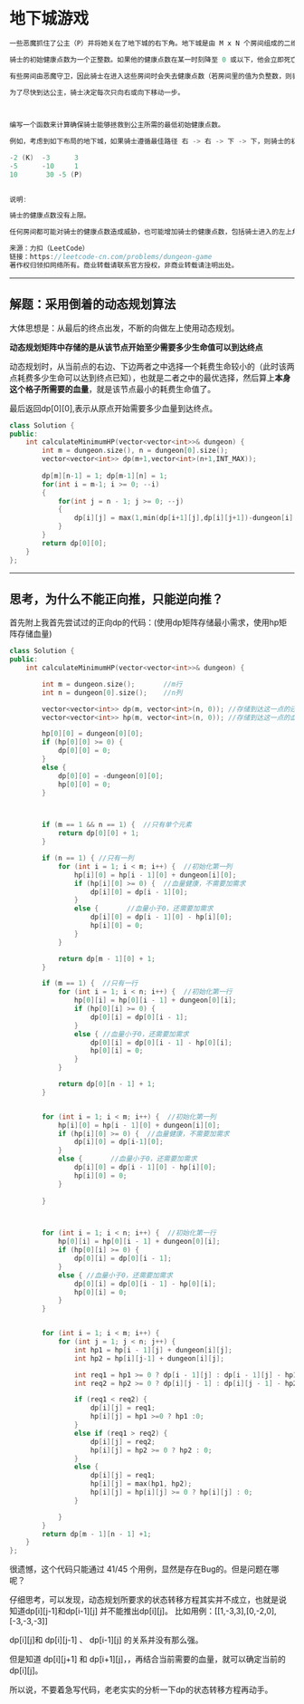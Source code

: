 # 地下城游戏

```c++
一些恶魔抓住了公主（P）并将她关在了地下城的右下角。地下城是由 M x N 个房间组成的二维网格。我们英勇的骑士（K）最初被安置在左上角的房间里，他必须穿过地下城并通过对抗恶魔来拯救公主。

骑士的初始健康点数为一个正整数。如果他的健康点数在某一时刻降至 0 或以下，他会立即死亡。

有些房间由恶魔守卫，因此骑士在进入这些房间时会失去健康点数（若房间里的值为负整数，则表示骑士将损失健康点数）；其他房间要么是空的（房间里的值为 0），要么包含增加骑士健康点数的魔法球（若房间里的值为正整数，则表示骑士将增加健康点数）。

为了尽快到达公主，骑士决定每次只向右或向下移动一步。

 

编写一个函数来计算确保骑士能够拯救到公主所需的最低初始健康点数。

例如，考虑到如下布局的地下城，如果骑士遵循最佳路径 右 -> 右 -> 下 -> 下，则骑士的初始健康点数至少为 7。

-2 (K)	-3	    3
-5	    -10	    1
10	     30	-5 (P)
 

说明:

骑士的健康点数没有上限。

任何房间都可能对骑士的健康点数造成威胁，也可能增加骑士的健康点数，包括骑士进入的左上角房间以及公主被监禁的右下角房间。

来源：力扣（LeetCode）
链接：https://leetcode-cn.com/problems/dungeon-game
著作权归领扣网络所有。商业转载请联系官方授权，非商业转载请注明出处。
```

---

## 解题：采用倒着的动态规划算法

大体思想是：从最后的终点出发，不断的向做左上使用动态规划。

**动态规划矩阵中存储的是从该节点开始至少需要多少生命值可以到达终点**

动态规划时，从当前点的右边、下边两者之中选择一个耗费生命较小的（此时该两点耗费多少生命可以达到终点已知），也就是二者之中的最优选择，然后算上**本身这个格子所需要的血量**，就是该节点最小的耗费生命值了。

最后返回dp[0][0],表示从原点开始需要多少血量到达终点。

```c++
class Solution {
public:
    int calculateMinimumHP(vector<vector<int>>& dungeon) {
        int m = dungeon.size(), n = dungeon[0].size();
        vector<vector<int>> dp(m+1,vector<int>(n+1,INT_MAX));
        
        dp[m][n-1] = 1; dp[m-1][n] = 1;
        for(int i = m-1; i >= 0; --i)
        {
            for(int j = n - 1; j >= 0; --j)
            {
                dp[i][j] = max(1,min(dp[i+1][j],dp[i][j+1])-dungeon[i][j]);//dp逆推
            }
        }
        return dp[0][0];
    }
};
```

---

## 思考，为什么不能正向推，只能逆向推？

首先附上我首先尝试过的正向dp的代码：(使用dp矩阵存储最小需求，使用hp矩阵存储血量)

```C++
class Solution {
public:
	int calculateMinimumHP(vector<vector<int>>& dungeon) {

		int m = dungeon.size();       //m行
		int n = dungeon[0].size();    //n列

		vector<vector<int>> dp(m, vector<int>(n, 0)); //存储到达这一点的还是没死的最少需求
		vector<vector<int>> hp(m, vector<int>(n, 0)); //存储到达这一点的血量

		hp[0][0] = dungeon[0][0];
		if (hp[0][0] >= 0) {
			dp[0][0] = 0;
		}
		else {
			dp[0][0] = -dungeon[0][0];
			hp[0][0] = 0;
		}



		if (m == 1 && n == 1) {  //只有单个元素
			return dp[0][0] + 1;
		}

		if (n == 1) { //只有一列
			for (int i = 1; i < m; i++) {  //初始化第一列
				hp[i][0] = hp[i - 1][0] + dungeon[i][0];
				if (hp[i][0] >= 0) {  //血量健康，不需要加需求
					dp[i][0] = dp[i - 1][0];
				}
				else {       //血量小于0，还需要加需求
					dp[i][0] = dp[i - 1][0] - hp[i][0];
					hp[i][0] = 0;
				}
			}

			return dp[m - 1][0] + 1;
		}

		if (m == 1) {  //只有一行
			for (int i = 1; i < n; i++) {  //初始化第一行
				hp[0][i] = hp[0][i - 1] + dungeon[0][i];
				if (hp[0][i] >= 0) {
					dp[0][i] = dp[0][i - 1];
				}
				else { //血量小于0，还需要加需求
					dp[0][i] = dp[0][i - 1] - hp[0][i];
					hp[0][i] = 0;
				}
			}

			return dp[0][n - 1] + 1;
		}


		for (int i = 1; i < m; i++) {  //初始化第一列
			hp[i][0] = hp[i - 1][0] + dungeon[i][0];
			if (hp[i][0] >= 0) {  //血量健康，不需要加需求
				dp[i][0] = dp[i-1][0];
			}
			else {       //血量小于0，还需要加需求
				dp[i][0] = dp[i - 1][0] - hp[i][0];
				hp[i][0] = 0;
			}
			
		}



		for (int i = 1; i < n; i++) {  //初始化第一行
			hp[0][i] = hp[0][i - 1] + dungeon[0][i];
			if (hp[0][i] >= 0) {
				dp[0][i] = dp[0][i - 1];
			}
			else { //血量小于0，还需要加需求
				dp[0][i] = dp[0][i - 1] - hp[0][i];
				hp[0][i] = 0;
			}
		}


		for (int i = 1; i < m; i++) {
			for (int j = 1; j < n; j++) {
				int hp1 = hp[i - 1][j] + dungeon[i][j];
				int hp2 = hp[i][j-1] + dungeon[i][j];

				int req1 = hp1 >= 0 ? dp[i - 1][j] : dp[i - 1][j] - hp1;
				int req2 = hp2 >= 0 ? dp[i][j - 1] : dp[i][j - 1] - hp2;

				if (req1 < req2) {
					dp[i][j] = req1;
					hp[i][j] = hp1 >=0 ? hp1 :0;
				}
				else if (req1 > req2) {
					dp[i][j] = req2;
					hp[i][j] = hp2 >= 0 ? hp2 : 0;
				}
				else {
					dp[i][j] = req1;
					hp[i][j] = max(hp1, hp2);
					hp[i][j] = hp[i][j] >= 0 ? hp[i][j] : 0;
				}

			}
		}
		return dp[m - 1][n - 1] +1;
	}
};
```

很遗憾，这个代码只能通过 41/45 个用例，显然是存在Bug的。但是问题在哪呢？

仔细思考，可以发现，动态规划所要求的状态转移方程其实并不成立，也就是说 知道dp[i][j-1]和dp[i-1][j] 并不能推出dp[i][j]。
比如用例：[[1,-3,3],[0,-2,0],[-3,-3,-3]]

dp[i][j]和 dp[i][j-1] 、 dp[i-1][j] 的关系并没有那么强。

但是知道 dp[i][j+1] 和 dp[i+1][j]，，再结合当前需要的血量，就可以确定当前的dp[i][j]。

所以说，不要着急写代码，老老实实的分析一下dp的状态转移方程再动手。
